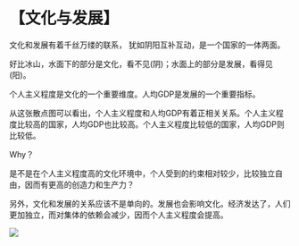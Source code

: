 # 【文化与发展】

文化和发展有着千丝万缕的联系， 犹如阴阳互补互动，是一个国家的一体两面。

好比冰山，水面下的部分是文化，看不见(阴)；水面上的部分是发展，看得见(阳)。

个人主义程度是文化的一个重要维度。人均GDP是发展的一个重要指标。

从这张散点图可以看出，个人主义程度和人均GDP有着正相关关系。个人主义程度比较高的国家，人均GDP也比较高。个人主义程度比较低的国家，人均GDP则比较低。

Why？

是不是在个人主义程度高的文化环境中，个人受到的约束相对较少，比较独立自由，因而有更高的创造力和生产力？

另外，文化和发展的关系应该不是单向的。发展也会影响文化。经济发达了，人们更加独立，而对集体的依赖会减少，因而个人主义程度会提高。

![](24.png)
